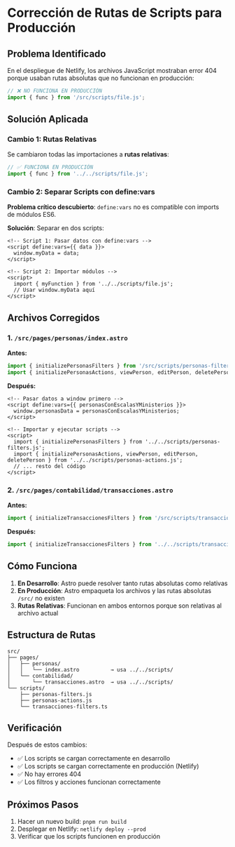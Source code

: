 # Corrección de Rutas de Scripts para Producción

## Problema Identificado

En el despliegue de Netlify, los archivos JavaScript mostraban error 404 porque usaban rutas absolutas que no funcionan en producción:

```javascript
// ❌ NO FUNCIONA EN PRODUCCIÓN
import { func } from '/src/scripts/file.js';
```

## Solución Aplicada

### Cambio 1: Rutas Relativas
Se cambiaron todas las importaciones a **rutas relativas**:

```javascript
// ✅ FUNCIONA EN PRODUCCIÓN
import { func } from '../../scripts/file.js';
```

### Cambio 2: Separar Scripts con define:vars
**Problema crítico descubierto**: `define:vars` no es compatible con imports de módulos ES6.

**Solución**: Separar en dos scripts:
```astro
<!-- Script 1: Pasar datos con define:vars -->
<script define:vars={{ data }}>
  window.myData = data;
</script>

<!-- Script 2: Importar módulos -->
<script>
  import { myFunction } from '../../scripts/file.js';
  // Usar window.myData aquí
</script>
```

## Archivos Corregidos

### 1. `/src/pages/personas/index.astro`
**Antes:**
```javascript
import { initializePersonasFilters } from '/src/scripts/personas-filters.js';
import { initializePersonasActions, viewPerson, editPerson, deletePerson } from '/src/scripts/personas-actions.js';
```

**Después:**
```astro
<!-- Pasar datos a window primero -->
<script define:vars={{ personasConEscalasYMinisterios }}>
  window.personasData = personasConEscalasYMinisterios;
</script>

<!-- Importar y ejecutar scripts -->
<script>
  import { initializePersonasFilters } from '../../scripts/personas-filters.js';
  import { initializePersonasActions, viewPerson, editPerson, deletePerson } from '../../scripts/personas-actions.js';
  // ... resto del código
</script>
```

### 2. `/src/pages/contabilidad/transacciones.astro`
**Antes:**
```javascript
import { initializeTransaccionesFilters } from '/src/scripts/transacciones-filters.ts';
```

**Después:**
```javascript
import { initializeTransaccionesFilters } from '../../scripts/transacciones-filters.ts';
```

## Cómo Funciona

1. **En Desarrollo**: Astro puede resolver tanto rutas absolutas como relativas
2. **En Producción**: Astro empaqueta los archivos y las rutas absolutas `/src/` no existen
3. **Rutas Relativas**: Funcionan en ambos entornos porque son relativas al archivo actual

## Estructura de Rutas

```
src/
├── pages/
│   ├── personas/
│   │   └── index.astro          → usa ../../scripts/
│   └── contabilidad/
│       └── transacciones.astro  → usa ../../scripts/
└── scripts/
    ├── personas-filters.js
    ├── personas-actions.js
    └── transacciones-filters.ts
```

## Verificación

Después de estos cambios:
- ✅ Los scripts se cargan correctamente en desarrollo
- ✅ Los scripts se cargan correctamente en producción (Netlify)
- ✅ No hay errores 404
- ✅ Los filtros y acciones funcionan correctamente

## Próximos Pasos

1. Hacer un nuevo build: `pnpm run build`
2. Desplegar en Netlify: `netlify deploy --prod`
3. Verificar que los scripts funcionen en producción
